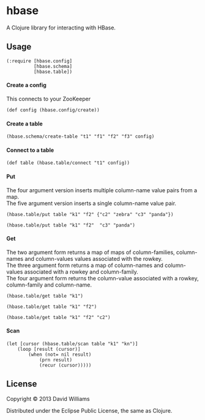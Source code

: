 # hbase

A Clojure library for interacting with HBase. 

## Usage

    (:require [hbase.config]
              [hbase.schema]
              [hbase.table])
        
#### Create a config 

This connects to your ZooKeeper

    (def config (hbase.config/create))

#### Create a table

    (hbase.schema/create-table "t1" "f1" "f2" "f3" config)
    
#### Connect to a table

    (def table (hbase.table/connect "t1" config))
    
#### Put

The four argument version inserts multiple column-name value pairs from a map.  
The five argument version inserts a single column-name value pair.  

    (hbase.table/put table "k1" "f2" {"c2" "zebra" "c3" "panda"})
    
    (hbase.table/put table "k1" "f2"  "c3" "panda")
    
#### Get

The two argument form returns a map of maps of column-families, column-names and column-values values associated with the rowkey.  
The three argument form returns a map of column-names and column-values associated with a rowkey and column-family.  
The four argument form returns the column-value associated with a rowkey, column-family and column-name.  

    (hbase.table/get table "k1")

    (hbase.table/get table "k1" "f2")
    
    (hbase.table/get table "k1" "f2" "c2")
    
#### Scan

    (let [cursor (hbase.table/scan table "k1" "kn")]
        (loop [result (cursor)]
            (when (not= nil result)
                (prn result)
                (recur (cursor)))))

## License

Copyright © 2013 David Williams

Distributed under the Eclipse Public License, the same as Clojure.
